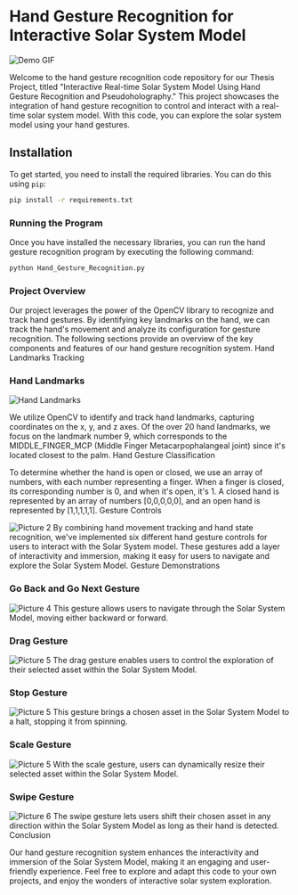 # Hand Gesture Recognition for Interactive Solar System Model

![Demo GIF](demo.gif)

Welcome to the hand gesture recognition code repository for our Thesis Project, titled "Interactive Real-time Solar System Model Using Hand Gesture Recognition and Pseudoholography." This project showcases the integration of hand gesture recognition to control and interact with a real-time solar system model. With this code, you can explore the solar system model using your hand gestures.

## Installation

To get started, you need to install the required libraries. You can do this using `pip`:

```bash
pip install -r requirements.txt
```

### Running the Program

Once you have installed the necessary libraries, you can run the hand gesture recognition program by executing the following command:

```bash
python Hand_Gesture_Recognition.py
```

### Project Overview

Our project leverages the power of the OpenCV library to recognize and track hand gestures. By identifying key landmarks on the hand, we can track the hand's movement and analyze its configuration for gesture recognition. The following sections provide an overview of the key components and features of our hand gesture recognition system.
Hand Landmarks Tracking

### Hand Landmarks

![Hand Landmarks](./images/1.png)

We utilize OpenCV to identify and track hand landmarks, capturing coordinates on the x, y, and z axes. Of the over 20 hand landmarks, we focus on the landmark number 9, which corresponds to the MIDDLE_FINGER_MCP (Middle Finger Metacarpophalangeal joint) since it's located closest to the palm.
Hand Gesture Classification

To determine whether the hand is open or closed, we use an array of numbers, with each number representing a finger. When a finger is closed, its corresponding number is 0, and when it's open, it's 1. A closed hand is represented by an array of numbers [0,0,0,0,0], and an open hand is represented by [1,1,1,1,1].
Gesture Controls

![Picture 2](./images/2.png)
By combining hand movement tracking and hand state recognition, we've implemented six different hand gesture controls for users to interact with the Solar System model. These gestures add a layer of interactivity and immersion, making it easy for users to navigate and explore the Solar System Model.
Gesture Demonstrations

### Go Back and Go Next Gesture
![Picture 4](./images/4.png)
This gesture allows users to navigate through the Solar System Model, moving either backward or forward.

### Drag Gesture
![Picture 5](./images/5.png)
The drag gesture enables users to control the exploration of their selected asset within the Solar System Model.

### Stop Gesture
![Picture 5](./images/6.png)
This gesture brings a chosen asset in the Solar System Model to a halt, stopping it from spinning.


### Scale Gesture
![Picture 5](./images/7.png)
With the scale gesture, users can dynamically resize their selected asset within the Solar System Model.


### Swipe Gesture
![Picture 6](./images/8.png)
The swipe gesture lets users shift their chosen asset in any direction within the Solar System Model as long as their hand is detected.
Conclusion

Our hand gesture recognition system enhances the interactivity and immersion of the Solar System Model, making it an engaging and user-friendly experience. Feel free to explore and adapt this code to your own projects, and enjoy the wonders of interactive solar system exploration.